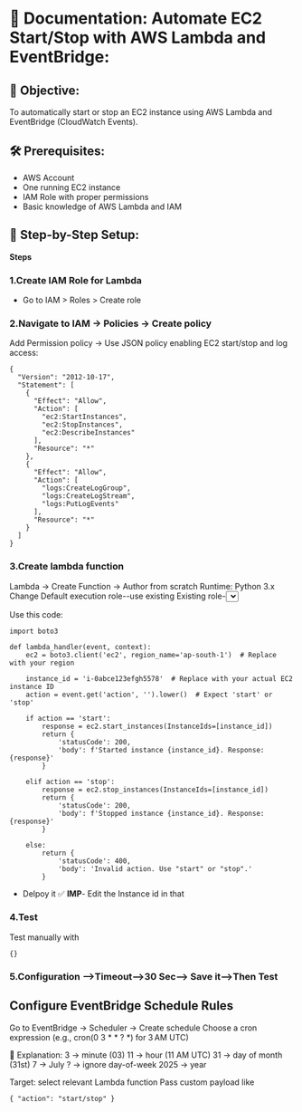 # 📘 Documentation: Automate EC2 Start/Stop with AWS Lambda and EventBridge:

## 📌 Objective:
To automatically start or stop an EC2 instance using AWS Lambda and EventBridge (CloudWatch Events).

## 🛠️  Prerequisites:

- AWS Account
- One running EC2 instance
- IAM Role with proper permissions
- Basic knowledge of AWS Lambda and IAM

## 🧾 Step-by-Step Setup:

**Steps**

### 1.Create IAM Role for Lambda
-  Go to IAM > Roles > Create role

### 2.Navigate to IAM → Policies → Create policy
Add Permission policy →<policyname>
Use JSON policy enabling EC2 start/stop and log access:
```
{
  "Version": "2012-10-17",
  "Statement": [
    {
      "Effect": "Allow",
      "Action": [
        "ec2:StartInstances",
        "ec2:StopInstances",
        "ec2:DescribeInstances"
      ],
      "Resource": "*"
    },
    {
      "Effect": "Allow",
      "Action": [
        "logs:CreateLogGroup",
        "logs:CreateLogStream",
        "logs:PutLogEvents"
      ],
      "Resource": "*"
    }
  ]
}
```

### 3.Create lambda function
Lambda → Create Function → Author from scratch
Runtime: Python 3.x
Change Default execution role--use existing
Existing role-<select role>
Created function✅

Use this code:
```
import boto3

def lambda_handler(event, context):
    ec2 = boto3.client('ec2', region_name='ap-south-1')  # Replace with your region

    instance_id = 'i-0abce123efgh5578'  # Replace with your actual EC2 instance ID
    action = event.get('action', '').lower()  # Expect 'start' or 'stop'

    if action == 'start':
        response = ec2.start_instances(InstanceIds=[instance_id])
        return {
            'statusCode': 200,
            'body': f'Started instance {instance_id}. Response: {response}'
        }

    elif action == 'stop':
        response = ec2.stop_instances(InstanceIds=[instance_id])
        return {
            'statusCode': 200,
            'body': f'Stopped instance {instance_id}. Response: {response}'
        }

    else:
        return {
            'statusCode': 400,
            'body': 'Invalid action. Use "start" or "stop".'
        }
```
- Delpoy it ✅ 
**IMP**- Edit the Instance id in that

### 4.Test
Test manually with
```
{}
```
### 5.Configuration -->Timeout-->30 Sec--> Save it-->Then Test

## Configure EventBridge Schedule Rules

Go to EventBridge → Scheduler → Create schedule
Choose a cron expression (e.g., cron(0 3 * * ? *) for 3 AM UTC)

📘 Explanation:
3 → minute (03)
11 → hour (11 AM UTC)
31 → day of month (31st)
7 → July
? → ignore day-of-week
2025 → year

Target: select relevant Lambda function
Pass custom payload like
```
{ "action": "start/stop" }
```

